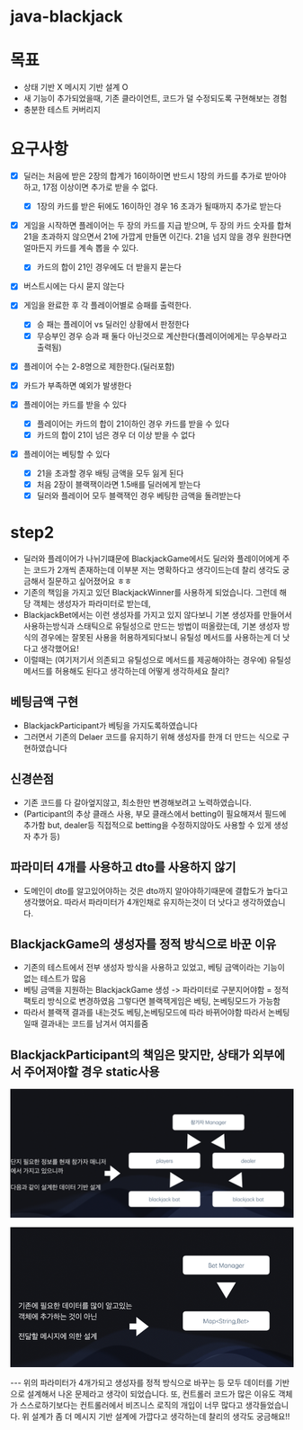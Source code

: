 # java-blackjack

# 목표

- 상태 기반 X 메시지 기반 설계 O
- 새 기능이 추가되었을때, 기존 클라이언트, 코드가 덜 수정되도록 구현해보는 경험
- 충분한 테스트 커버리지

# 요구사항

- [X] 딜러는 처음에 받은 2장의 합계가 16이하이면 반드시 1장의 카드를 추가로 받아야 하고, 17점 이상이면 추가로 받을 수 없다.
    - [X] 1장의 카드를 받은 뒤에도 16이하인 경우 16 초과가 될때까지 추가로 받는다
- [x] 게임을 시작하면 플레이어는 두 장의 카드를 지급 받으며, 두 장의 카드 숫자를 합쳐 21을 초과하지 않으면서 21에 가깝게 만들면 이긴다. 21을 넘지 않을 경우 원한다면 얼마든지 카드를 계속 뽑을 수
  있다.
    - [X] 카드의 합이 21인 경우에도 더 받을지 묻는다
- [X] 버스트시에는 다시 묻지 않는다
- [x] 게임을 완료한 후 각 플레이어별로 승패를 출력한다.
    - [x] 승 패는 플레이어 vs 딜러인 상황에서 판정한다
    - [x] 무승부인 경우 승과 패 둘다 아닌것으로 계산한다(플레이어에게는 무승부라고 출력됨)

- [x] 플레이어 수는 2-8명으로 제한한다.(딜러포함)
- [X] 카드가 부족하면 예외가 발생한다

- [x] 플레이어는 카드를 받을 수 있다
    - [x] 플레이어는 카드의 합이 21이하인 경우 카드를 받을 수 있다
    - [x] 카드의 합이 21이 넘은 경우 더 이상 받을 수 없다

- [x] 플레이어는 베팅할 수 있다
    - [x] 21을 초과할 경우 배팅 금액을 모두 잃게 된다
    - [x] 처음 2장이 블랙잭이라면 1.5배를 딜러에게 받는다
    - [x] 딜러와 플레이어 모두 블랙잭인 경우 베팅한 금액을 돌려받는다

# step2

- 딜러와 플레이어가 나뉘기떄문에 BlackjackGame에서도 딜러와 플레이어에게 주는 코드가 2개씩 존재하는데
  이부분 저는 명확하다고 생각이드는데 찰리 생각도 궁금해서 질문하고 싶어졌어요 ㅎㅎ
- 기존의 책임을 가지고 있던 BlackjackWinner를 사용하게 되었습니다. 그런데 해당 객체는 생성자가 파라미터로 받는데,
- BlackjackBet에서는 이런 생성자를 가지고 있지 않다보니 기본 생성자를 만들어서 사용하는방식과 스태틱으로 유틸성으로 만드는 방법이 떠올랐는데,
  기본 생성자 방식의 경우에는 잘못된 사용을 허용하게되다보니 유틸성 메서드를 사용하는게 더 낫다고 생각했어요!
- 이럴때는 (여기저기서 의존되고 유틸성으로 메서드를 제공해야하는 경우에) 유틸성 메서드를 허용해도 된다고 생각하는데 어떻게 생각하세요 찰리?

## 베팅금액 구현

- BlackjackParticipant가 베팅을 가지도록하였습니다
- 그러면서 기존의 Delaer 코드를 유지하기 위해 생성자를 한개 더 만드는 식으로 구현하였습니다

## 신경쓴점

- 기존 코드를 다 갈아엎지않고, 최소한만 변경해보려고 노력하였습니다.
- (Participant의 추상 클래스 사용, 부모 클래스에서 betting이 필요해져서 필드에 추가함 but, dealer등 직접적으로 betting을 수정하지않아도 사용할 수 있게 생성자 추가 등)

## 파라미터 4개를 사용하고 dto를 사용하지 않기

- 도메인이 dto를 알고있어야하는 것은 dto까지 알아야하기때문에 결합도가 높다고 생각했어요. 따라서 파라미터가 4개인채로 유지하는것이 더 낫다고 생각하였습니다.

## BlackjackGame의 생성자를 정적 방식으로 바꾼 이유

- 기존의 테스트에서 전부 생성자 방식을 사용하고 있었고, 베팅 금액이라는 기능이 없는 테스트가 많음
- 베팅 금액을 지원하는 BlackjackGame 생성 -> 파라미터로 구분지어야함 = 정적 팩토리 방식으로 변경하였음
  그렇다면 블랙잭게임은 베팅, 논베팅모드가 가능함
- 따라서 블랙잭 결과를 내는것도 베팅,논베팅모드에 따라 바뀌어야함 따라서 논베팅일때 결과내는 코드를 남겨서 여지를줌

## BlackjackParticipant의 책임은 맞지만, 상태가 외부에서 주어져야할 경우 static사용

![img.png](img.png)

![img_1.png](img_1.png)

--- 위의 파라미터가 4개가되고 생성자를 정적 방식으로 바꾸는 등 모두 데이터를 기반으로 설계해서 나온 문제라고 생각이 되었습니다.
또, 컨트롤러 코드가 많은 이유도 객체가 스스로하기보다는 컨트롤러에서 비즈니스 로직의 개입이 너무 많다고 생각들었습니다.
위 설계가 좀 더 메시지 기반 설계에 가깝다고 생각하는데 찰리의 생각도 궁금해요!!
